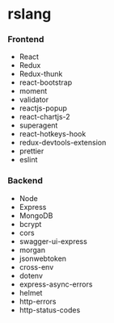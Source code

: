 # rslang
### Frontend
* React
* Redux
* Redux-thunk
* react-bootstrap
* moment
* validator
* reactjs-popup
* react-chartjs-2
* superagent
* react-hotkeys-hook
* redux-devtools-extension
* prettier
* eslint

### Backend
* Node
* Express
* MongoDB
* bcrypt
* cors
* swagger-ui-express
* morgan
* jsonwebtoken
* cross-env
* dotenv
* express-async-errors
* helmet
* http-errors
* http-status-codes
